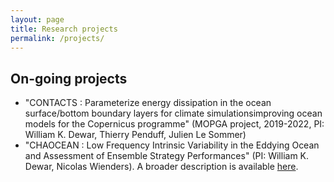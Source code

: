```yaml
---
layout: page
title: Research projects
permalink: /projects/
---
```


## On-going projects
- "CONTACTS : Parameterize energy dissipation in the ocean surface/bottom boundary layers for climate simulationsimproving ocean models for the Copernicus programme" (MOPGA project, 2019-2022, PI: William K. Dewar, Thierry Penduff, Julien Le Sommer)
- "CHAOCEAN : Low Frequency Intrinsic Variability in the Eddying Ocean and Assessment of Ensemble Strategy Performances" (PI: William K. Dewar, Nicolas Wienders). A broader description is available [here](https://github.com/quentinjamet/chaocean).

